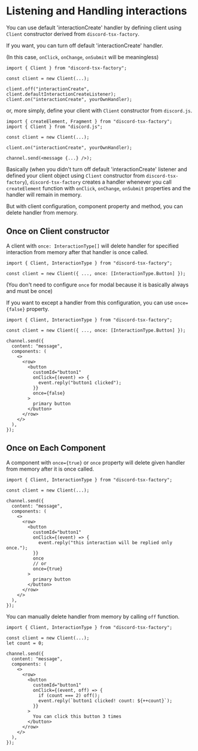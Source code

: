 # Listening and Handling interactions

You can use default 'interactionCreate' handler by defining client using `Client` constructor derived from `discord-tsx-factory`.

If you want, you can turn off default 'interactionCreate' handler.

(In this case, `onClick`, `onChange`, `onSubmit` will be meaningless)

```tsx
import { Client } from "discord-tsx-factory";

const client = new Client(...);

client.off("interactionCreate", client.defaultInteractionCreateListener);
client.on("interactionCreate", yourOwnHandler);
```

or, more simply, define your client with `Client` constructor from `discord.js`.

```tsx
import { createElement, Fragment } from "discord-tsx-factory";
import { Client } from "discord.js";

const client = new Client(...);

client.on("interactionCreate", yourOwnHandler);

channel.send(<message {...} />);
```

Basically (when you didn't turn off default 'interactionCreate' listener and defined your client object using `Client` constructor from `discord-tsx-factory`), `discord-tsx-factory` creates a handler whenever you call `createElement` function with `onClick`, `onChange`, `onSubmit` properties and the handler will remain in memory.

But with client configuration, component property and method, you can delete handler from memory.

## Once on Client constructor

A client with `once: InteractionType[]` will delete handler for specified interaction from memory after that handler is once called.

```tsx
import { Client, InteractionType } from "discord-tsx-factory";

const client = new Client({ ..., once: [InteractionType.Button] });
```

(You don't need to configure `once` for modal because it is basically always and must be once)

If you want to except a handler from this configuration, you can use `once={false}` property.

```tsx
import { Client, InteractionType } from "discord-tsx-factory";

const client = new Client({ ..., once: [InteractionType.Button] });

channel.send({
  content: "message",
  components: (
    <>
      <row>
        <button
          customId="button1"
          onClick={(event) => {
            event.reply("button1 clicked");
          }}
          once={false}
        >
          primary button
        </button>
      </row>
    </>
  ),
});
```

## Once on Each Component

A component with `once={true}` or `once` property will delete given handler from memory after it is once called.

```tsx
import { Client, InteractionType } from "discord-tsx-factory";

const client = new Client(...);

channel.send({
  content: "message",
  components: (
    <>
      <row>
        <button
          customId="button1"
          onClick={(event) => {
            event.reply("this interaction will be replied only once.");
          }}
          once
          // or
          once={true}
        >
          primary button
        </button>
      </row>
    </>
  ),
});
```

You can manually delete handler from memory by calling `off` function.

```tsx
import { Client, InteractionType } from "discord-tsx-factory";

const client = new Client(...);
let count = 0;

channel.send({
  content: "message",
  components: (
    <>
      <row>
        <button
          customId="button1"
          onClick={(event, off) => {
            if (count === 2) off();
            event.reply(`button1 clicked! count: ${++count}`);
          }}
        >
          You can click this button 3 times
        </button>
      </row>
    </>
  ),
});
```
